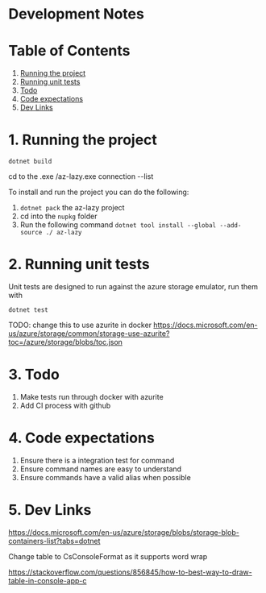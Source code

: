 # Development Notes

# Table of Contents
1. [Running the project](#runningproject)
2. [Running unit tests](#runningtests)
3. [Todo](#todo)
4. [Code expectations](#expectations)
5. [Dev Links](#devlinks)

# 1. Running the project <a name="runningproject"></a>

`dotnet build`

cd to the .exe /az-lazy.exe connection --list

To install and run the project you can do the following:

1. `dotnet pack` the az-lazy project
2. cd into the `nupkg` folder
3. Run the following command `dotnet tool install --global --add-source ./ az-lazy`

# 2. Running unit tests <a name="runningtests"></a>

Unit tests are designed to run against the azure storage emulator, run them with 

`dotnet test`

TODO: change this to use azurite in docker
https://docs.microsoft.com/en-us/azure/storage/common/storage-use-azurite?toc=/azure/storage/blobs/toc.json

# 3. Todo <a name="todo"></a>

1. Make tests run through docker with azurite
2. Add CI process with github

# 4. Code expectations <a name="expectations"></a>

1. Ensure there is a integration test for command
2. Ensure command names are easy to understand
3. Ensure commands have a valid alias when possible

# 5. Dev Links <a name="devlinks"></a>

https://docs.microsoft.com/en-us/azure/storage/blobs/storage-blob-containers-list?tabs=dotnet

Change table to CsConsoleFormat as it supports word wrap

https://stackoverflow.com/questions/856845/how-to-best-way-to-draw-table-in-console-app-c
